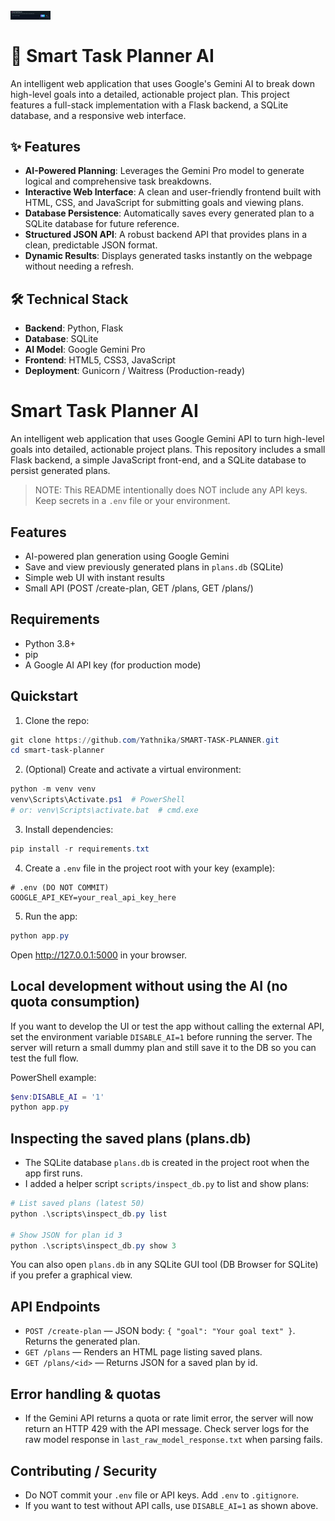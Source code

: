 <p>
  <img src="https://github.com/Yathnika/SMART-TASK-PLANNER/blob/main/Search%20Page.jpg" alt="logo" width="64" style="vertical-align: middle; margin-right: 12px;">
  <span style="vertical-align: middle;"></span>
</p>


# 🧠 Smart Task Planner AI

An intelligent web application that uses Google's Gemini AI to break down high-level goals into a detailed, actionable project plan.
This project features a full-stack implementation with a Flask backend, a SQLite database, and a responsive web interface.

## ✨ Features

* **AI-Powered Planning**: Leverages the Gemini Pro model to generate logical and comprehensive task breakdowns.
* **Interactive Web Interface**: A clean and user-friendly frontend built with HTML, CSS, and JavaScript for submitting goals and viewing plans.
* **Database Persistence**: Automatically saves every generated plan to a SQLite database for future reference.
* **Structured JSON API**: A robust backend API that provides plans in a clean, predictable JSON format.
* **Dynamic Results**: Displays generated tasks instantly on the webpage without needing a refresh.

## 🛠️ Technical Stack

* **Backend**: Python, Flask
* **Database**: SQLite
* **AI Model**: Google Gemini Pro
* **Frontend**: HTML5, CSS3, JavaScript
* **Deployment**: Gunicorn / Waitress (Production-ready)

# Smart Task Planner AI

An intelligent web application that uses Google Gemini API to turn high-level goals into detailed, actionable project plans. This repository includes a small Flask backend, a simple JavaScript front-end, and a SQLite database to persist generated plans.

> NOTE: This README intentionally does NOT include any API keys. Keep secrets in a `.env` file or your environment.

## Features

- AI-powered plan generation using Google Gemini
- Save and view previously generated plans in `plans.db` (SQLite)
- Simple web UI with instant results
- Small API (POST /create-plan, GET /plans, GET /plans/<id>)

## Requirements

- Python 3.8+
- pip
- A Google AI API key (for production mode)

## Quickstart

1. Clone the repo:

```powershell
git clone https://github.com/Yathnika/SMART-TASK-PLANNER.git
cd smart-task-planner
```

2. (Optional) Create and activate a virtual environment:

```powershell
python -m venv venv
venv\Scripts\Activate.ps1  # PowerShell
# or: venv\Scripts\activate.bat  # cmd.exe
```

3. Install dependencies:

```powershell
pip install -r requirements.txt
```

4. Create a `.env` file in the project root with your key (example):

```
# .env (DO NOT COMMIT)
GOOGLE_API_KEY=your_real_api_key_here
```

5. Run the app:

```powershell
python app.py
```

Open http://127.0.0.1:5000 in your browser.

## Local development without using the AI (no quota consumption)

If you want to develop the UI or test the app without calling the external API, set the environment variable `DISABLE_AI=1` before running the server. The server will return a small dummy plan and still save it to the DB so you can test the full flow.

PowerShell example:

```powershell
$env:DISABLE_AI = '1'
python app.py
```

## Inspecting the saved plans (plans.db)

- The SQLite database `plans.db` is created in the project root when the app first runs.
- I added a helper script `scripts/inspect_db.py` to list and show plans:

```powershell
# List saved plans (latest 50)
python .\scripts\inspect_db.py list

# Show JSON for plan id 3
python .\scripts\inspect_db.py show 3
```

You can also open `plans.db` in any SQLite GUI tool (DB Browser for SQLite) if you prefer a graphical view.

## API Endpoints

- `POST /create-plan` — JSON body: `{ "goal": "Your goal text" }`. Returns the generated plan.
- `GET /plans` — Renders an HTML page listing saved plans.
- `GET /plans/<id>` — Returns JSON for a saved plan by id.

## Error handling & quotas

- If the Gemini API returns a quota or rate limit error, the server will now return an HTTP 429 with the API message. Check server logs for the raw model response in `last_raw_model_response.txt` when parsing fails.

## Contributing / Security

- Do NOT commit your `.env` file or API keys. Add `.env` to `.gitignore`.
- If you want to test without API calls, use `DISABLE_AI=1` as shown above.


